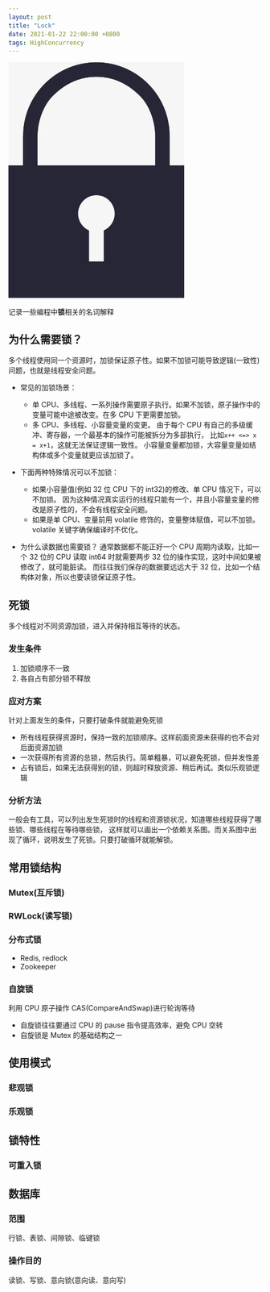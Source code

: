 ```yaml
---
layout: post
title: "Lock"
date: 2021-01-22 22:00:00 +0800
tags: HighConcurrency
---
```


<img src="/assets/images/2021-01-23-Lock_1.jpeg" alt="Lock" width="350"/>

记录一些编程中**锁**相关的名词解释

## 为什么需要锁？

多个线程使用同一个资源时，加锁保证原子性。如果不加锁可能导致逻辑(一致性)问题，也就是线程安全问题。

- 常见的加锁场景：

  - 单 CPU、多线程、一系列操作需要原子执行。如果不加锁，原子操作中的变量可能中途被改变。在多 CPU 下更需要加锁。
  - 多 CPU、多线程、小容量变量的变更。
    由于每个 CPU 有自己的多级缓冲、寄存器，一个最基本的操作可能被拆分为多部执行，
    比如`x++ <=> x = x+1`，这就无法保证逻辑一致性。
    小容量变量都加锁，大容量变量如结构体或多个变量就更应该加锁了。

- 下面两种特殊情况可以不加锁：

  - 如果小容量值(例如 32 位 CPU 下的 int32)的修改、单 CPU 情况下，可以不加锁。
    因为这种情况真实运行的线程只能有一个，并且小容量变量的修改是原子性的，不会有线程安全问题。
  - 如果是单 CPU、变量前用 volatile 修饰的，变量整体赋值，可以不加锁。volatile 关键字确保编译时不优化。

- 为什么读数据也需要锁？
  通常数据都不能正好一个 CPU 周期内读取，比如一个 32 位的 CPU 读取 int64 时就需要两步 32 位的操作实现，这时中间如果被修改了，就可能脏读。
  而往往我们保存的数据要远远大于 32 位，比如一个结构体对象，所以也要读锁保证原子性。

## 死锁

多个线程对不同资源加锁，进入并保持相互等待的状态。

### 发生条件

1. 加锁顺序不一致
2. 各自占有部分锁不释放

### 应对方案

针对上面发生的条件，只要打破条件就能避免死锁

- 所有线程获得资源时，保持一致的加锁顺序。这样前面资源未获得的也不会对后面资源加锁
- 一次获得所有资源的总锁，然后执行。简单粗暴，可以避免死锁，但并发性差
- 占有锁后，如果无法获得别的锁，则超时释放资源、稍后再试。类似乐观锁逻辑

### 分析方法

一般会有工具，可以列出发生死锁时的线程和资源锁状况，知道哪些线程获得了哪些锁、哪些线程在等待哪些锁，
这样就可以画出一个依赖关系图。而关系图中出现了循环，说明发生了死锁。只要打破循环就能解锁。

## 常用锁结构

### Mutex(互斥锁)

### RWLock(读写锁)

### 分布式锁

- Redis, redlock
- Zookeeper

### 自旋锁

利用 CPU 原子操作 CAS(CompareAndSwap)进行轮询等待

- 自旋锁往往要通过 CPU 的 pause 指令提高效率，避免 CPU 空转
- 自旋锁是 Mutex 的基础结构之一

## 使用模式

### 悲观锁

### 乐观锁

## 锁特性

### 可重入锁

## 数据库

### 范围

行锁、表锁、间隙锁、临键锁

### 操作目的

读锁、写锁、意向锁(意向读、意向写)
